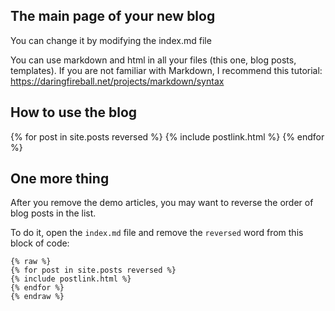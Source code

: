 ## The main page of your new blog

You can change it by modifying the index.md file

You can use markdown and html in all your files (this one, blog posts, templates).
If you are not familiar with Markdown, I recommend this tutorial: <a href="https://daringfireball.net/projects/markdown/syntax">https://daringfireball.net/projects/markdown/syntax</a>

## How to use the blog

{% for post in site.posts reversed %}
{% include postlink.html %}
{% endfor %}

## One more thing

After you remove the demo articles, you may want to reverse the order of blog posts in the list.

To do it, open the `index.md` file and remove the `reversed` word from this block of code:

```
{% raw %}
{% for post in site.posts reversed %}
{% include postlink.html %}
{% endfor %}
{% endraw %}
```